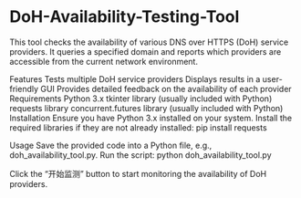 # DoH-Availability-Testing-Tool
This tool checks the availability of various DNS over HTTPS (DoH) service providers. It queries a specified domain and reports which providers are accessible from the current network environment.

Features
Tests multiple DoH service providers
Displays results in a user-friendly GUI
Provides detailed feedback on the availability of each provider
Requirements
Python 3.x
tkinter library (usually included with Python)
requests library
concurrent.futures library (usually included with Python)
Installation
Ensure you have Python 3.x installed on your system.
Install the required libraries if they are not already installed:
pip install requests

Usage
Save the provided code into a Python file, e.g., doh_availability_tool.py.
Run the script:
python doh_availability_tool.py

Click the “开始监测” button to start monitoring the availability of DoH providers.
